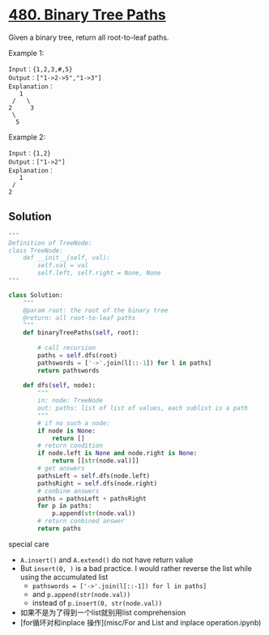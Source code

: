 # [480. Binary Tree Paths](https://www.lintcode.com/problem/binary-tree-paths/description)

Given a binary tree, return all root-to-leaf paths.

Example 1:
```
Input：{1,2,3,#,5}
Output：["1->2->5","1->3"]
Explanation：
   1
 /   \
2     3
 \
  5
```
Example 2:
```
Input：{1,2}
Output：["1->2"]
Explanation：
   1
 /   
2     
```
## Solution
```python
"""
Definition of TreeNode:
class TreeNode:
    def __init__(self, val):
        self.val = val
        self.left, self.right = None, None
"""

class Solution:
    """
    @param root: the root of the binary tree
    @return: all root-to-leaf paths
    """
    def binaryTreePaths(self, root):
            
        # call recursion
        paths = self.dfs(root)
        pathswords = ['->'.join(l[::-1]) for l in paths]
        return pathswords
        
    def dfs(self, node):
        """
        in: node: TreeNode
        out: paths: list of list of values, each sublist is a path
        """
        # if no such a node:
        if node is None:
            return []
        # return condition
        if node.left is None and node.right is None:
            return [[str(node.val)]]
        # get answers
        pathsLeft = self.dfs(node.left)
        pathsRight = self.dfs(node.right)
        # conbine answers
        paths = pathsLeft + pathsRight
        for p in paths:
            p.append(str(node.val)) 
        # return conbined answer
        return paths
```
special care
- ```A.insert()``` and ```A.extend()``` do not have return value
- But ```insert(0, )``` is a bad practice. I would rather reverse the list while using the accumulated list
    - ```pathswords = ['->'.join(l[::-1]) for l in paths]``` 
    - and ```p.append(str(node.val))```
    - instead of ```p.insert(0, str(node.val))```
- 如果不是为了得到一个list就别用list comprehension
- [for循环对和inplace 操作](misc/For and List and inplace operation.ipynb)